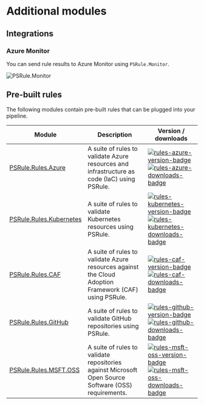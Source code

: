 # Additional modules

## Integrations

### Azure Monitor

You can send rule results to Azure Monitor using `PSRule.Monitor`.

![[PSRule.Monitor](https://github.com/microsoft/PSRule.Monitor)](https://img.shields.io/powershellgallery/v/PSRule.Monitor.svg?label=PowerShell%20Gallery&color=brightgreen)

## Pre-built rules

The following modules contain pre-built rules that can be plugged into your pipeline.

Module                    | Description | Version / downloads
------                    | ----------- | -------------------
[PSRule.Rules.Azure]      | A suite of rules to validate Azure resources and infrastructure as code (IaC) using PSRule. | [![rules-azure-version-badge]][rules-azure-version-module] [![rules-azure-downloads-badge]][rules-azure-version-module]
[PSRule.Rules.Kubernetes] | A suite of rules to validate Kubernetes resources using PSRule. | [![rules-kubernetes-version-badge]][rules-kubernetes-version-module] [![rules-kubernetes-downloads-badge]][rules-kubernetes-version-module]
[PSRule.Rules.CAF]        | A suite of rules to validate Azure resources against the Cloud Adoption Framework (CAF) using PSRule. | [![rules-caf-version-badge]][rules-caf-version-module] [![rules-caf-downloads-badge]][rules-caf-version-module]
[PSRule.Rules.GitHub]     | A suite of rules to validate GitHub repositories using PSRule. | [![rules-github-version-badge]][rules-github-version-module] [![rules-github-downloads-badge]][rules-github-version-module]
[PSRule.Rules.MSFT.OSS]   | A suite of rules to validate repositories against Microsoft Open Source Software (OSS) requirements. | [![rules-msft-oss-version-badge]][rules-msft-oss-version-module] [![rules-msft-oss-downloads-badge]][rules-msft-oss-version-module]

[rules-azure-version-badge]: https://img.shields.io/powershellgallery/v/PSRule.Rules.Azure.svg?label=PowerShell%20Gallery&color=brightgreen
[rules-azure-downloads-badge]: https://img.shields.io/powershellgallery/dt/PSRule.Rules.Azure.svg?color=brightgreen
[rules-azure-version-module]: https://www.powershellgallery.com/packages/PSRule.Rules.Azure
[rules-kubernetes-version-badge]: https://img.shields.io/powershellgallery/v/PSRule.Rules.Kubernetes.svg?label=PowerShell%20Gallery&color=brightgreen
[rules-kubernetes-downloads-badge]: https://img.shields.io/powershellgallery/dt/PSRule.Rules.Kubernetes.svg?color=brightgreen
[rules-kubernetes-version-module]: https://www.powershellgallery.com/packages/PSRule.Rules.Kubernetes
[rules-caf-version-badge]: https://img.shields.io/powershellgallery/v/PSRule.Rules.CAF.svg?label=PowerShell%20Gallery&color=brightgreen
[rules-caf-downloads-badge]: https://img.shields.io/powershellgallery/dt/PSRule.Rules.CAF.svg?color=brightgreen
[rules-caf-version-module]: https://www.powershellgallery.com/packages/PSRule.Rules.CAF
[rules-github-version-badge]: https://img.shields.io/powershellgallery/v/PSRule.Rules.GitHub.svg?label=PowerShell%20Gallery&color=brightgreen
[rules-github-downloads-badge]: https://img.shields.io/powershellgallery/dt/PSRule.Rules.GitHub.svg?color=brightgreen
[rules-github-version-module]: https://www.powershellgallery.com/packages/PSRule.Rules.GitHub
[rules-msft-oss-version-badge]: https://img.shields.io/powershellgallery/v/PSRule.Rules.MSFT.OSS.svg?label=PowerShell%20Gallery&color=brightgreen
[rules-msft-oss-downloads-badge]: https://img.shields.io/powershellgallery/dt/PSRule.Rules.MSFT.OSS.svg?color=brightgreen
[rules-msft-oss-version-module]: https://www.powershellgallery.com/packages/PSRule.Rules.MSFT.OSS
[PSRule.Rules.Azure]: https://aka.ms/ps-rule-azure
[PSRule.Rules.Kubernetes]: https://github.com/microsoft/PSRule.Rules.Kubernetes
[PSRule.Rules.CAF]: https://github.com/microsoft/PSRule.Rules.CAF
[PSRule.Rules.GitHub]: https://github.com/microsoft/PSRule.Rules.GitHub
[PSRule.Rules.MSFT.OSS]: https://github.com/microsoft/PSRule.Rules.MSFT.OSS
